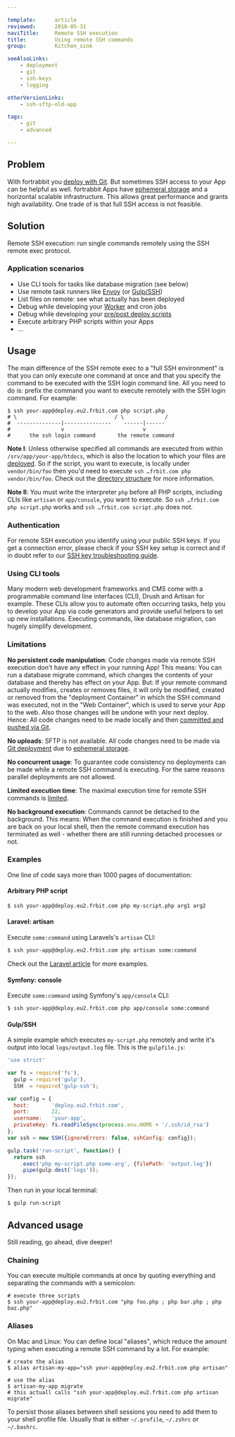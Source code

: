 ```yaml
---

template:      article
reviewed:      2016-05-31
naviTitle:     Remote SSH execution
title:         Using remote SSH commands
group:         Kitchen_sink

seeAlsoLinks:
    - deployment
    - git
    - ssh-keys
    - logging

otherVersionLinks:
    - ssh-sftp-old-app

tags:
    - git
    - advanced

---
```



## Problem

With fortrabbit you [deploy with Git](/deployment). But sometimes SSH access to your App can be helpful as well. fortrabbit Apps have [ephemeral storage](quirks#toc-ephemeral-storage) and a horizontal scalable infrastructure. This allows great performance and grants high availability. One trade of is that full SSH access is not feasible.


## Solution

Remote SSH execution: run single commands remotely using the SSH remote exec protocol.


### Application scenarios

* Use CLI tools for tasks like database migration (see below)
* Use remote task runners like [Envoy](https://laravel.com/docs/master/envoy) (or [Gulp/SSH](https://www.npmjs.com/package/gulp-ssh))
* List files on remote: see what actually has been deployed
* Debug while developing your [Worker](/worker) and cron jobs
* Debug while developing your [pre/post deploy scripts](/deployment-file-v2#toc-full-schema)
* Execute arbitrary PHP scripts within your Apps
* …


## Usage

The main difference of the SSH remote exec to a "full SSH environment" is that you can only execute one command at once and that you specify the command to be executed with the SSH login command line. All you need to do is: prefix the command you want to execute remotely with the SSH login command. For example:

```
$ ssh your-app@deploy.eu2.frbit.com php script.php
# \                               / \             /
#  --------------|---------------    ------|------
#                v                         v
#      the ssh login command       the remote command
```

**Note I**: Unless otherwise specified all commands are executed from within `/srv/app/your-app/htdocs`, which is also the location to which your files are [deployed](/deployment). So if the script, you want to execute, is locally under `vendor/bin/foo` then you'd need to execute `ssh …frbit.com php vendor/bin/foo`. Check out the [directory structure](/directory-structure) for more information.

**Note II**: You must write the interpreter `php` before all PHP scripts, including CLIs like `artisan` or `app/console`, you want to execute. So `ssh …frbit.com php script.php` works and `ssh …frbit.com script.php` does not.

### Authentication

<!-- TODO: rewrite on password-username launch -->

For remote SSH execution you identify using your public SSH keys. If you get a connection error, please check if your SSH key setup is correct and if in doubt refer to our [SSH key troubleshooting guide](/ssh-keys).


### Using CLI tools

Many modern web development frameworks and CMS come with a programmable command line interfaces (CLI), Drush and Artisan for example. These CLIs allow you to automate often occurring tasks, help you to develop your App via code generators and provide useful helpers to set up new installations. Executing commands, like database migration, can hugely simplify development.


### Limitations

**No persistent code manipulation**: Code changes made via remote SSH execution don't have any effect in your running App! This means: You can run a database migrate command, which changes the contents of your database and thereby has effect on your App. But: If your remote command actually modifies, creates or removes files, it will only be modified, created or removed from the "deployment Container" in which the SSH command was executed, not in the "Web Container", which is used to serve your App to the web. Also those changes will be undone with your next deploy. Hence: All code changes need to be made locally and then [committed and pushed via Git](/deployment).

**No uploads**: SFTP is not available. All code changes need to be made via [Git deployment](/deployment) due to [ephemeral storage](quirks#toc-ephemeral-storage).

**No concurrent usage**: To guarantee code consistency no deployments can be made while a remote SSH command is executing. For the same reasons parallel deployments are not allowed.

**Limited execution time**: The maximal execution time for remote SSH commands is [limited](https://www.fortrabbit.com/specs#limits).

**No background execution**: Commands cannot be detached to the background. This means: When the command execution is finished and you are back on your local shell, then the remote command execution has terminated as well - whether there are still running detached processes or not.


### Examples

One line of code says more than 1000 pages of documentation:

#### Arbitrary PHP script

```bash
$ ssh your-app@deploy.eu2.frbit.com php my-script.php arg1 arg2
```

#### Laravel: artisan

Execute `some:command` using Laravels's `artisan` CLI:

```bash
$ ssh your-app@deploy.eu2.frbit.com php artisan some:command
```

Check out the [Laravel article](/install-laravel-5#toc-migrate-amp-other-database-commands) for more examples.

#### Symfony: console

Execute `some:command` using Symfony's `app/console` CLI:

```bash
$ ssh your-app@deploy.eu2.frbit.com php app/console some:command
```

#### Gulp/SSH

A simple example which executes `my-script.php` remotely and write it's output into local `logs/output.log` file. This is the `gulpfile.js`:

```js
'use strict'

var fs = require('fs'),
  gulp = require('gulp'),
  SSH  = require('gulp-ssh');

var config = {
  host:       'deploy.eu2.frbit.com',
  port:       22,
  username:   'your-app',
  privateKey: fs.readFileSync(process.env.HOME + '/.ssh/id_rsa')
};
var ssh = new SSH({ignoreErrors: false, sshConfig: config});

gulp.task('run-script', function() {
  return ssh
    .exec('php my-script.php some-arg', {filePath: 'output.log'})
    .pipe(gulp.dest('logs'));
});

```

Then run in your local terminal:

```bash
$ gulp run-script
```


## Advanced usage

Still reading, go ahead, dive deeper!

### Chaining

You can execute multiple commands at once by quoting everything and separating the commands with a semicolon:

```
# execute three scripts
$ ssh your-app@deploy.eu2.frbit.com "php foo.php ; php bar.php ; php baz.php"
```

### Aliases

On Mac and Linux: You can define local "aliases", which reduce the amount typing when executing a remote SSH command by a lot. For example:

```
# create the alias
$ alias artisan-my-app="ssh your-app@deploy.eu2.frbit.com php artisan"

# use the alias
$ artisan-my-app migrate
# this actuall calls "ssh your-app@deploy.eu2.frbit.com php artisan migrate"
```

To persist those aliases between shell sessions you need to add them to your shell profile file. Usually that is either `~/.profile`, `~/.zshrc` or `~/.bashrc`.

